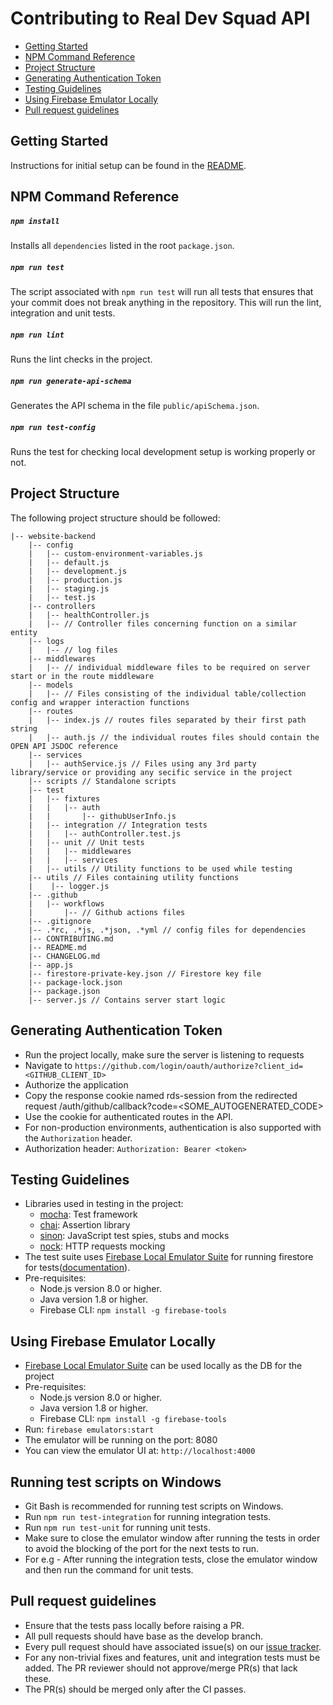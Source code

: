 
# Contributing to Real Dev Squad API

- [Getting Started](#getting-started)
- [NPM Command Reference](#npm-command-reference)
- [Project Structure](#project-structure)
- [Generating Authentication Token](#generating-authentication-token)
- [Testing Guidelines](#testing-guidelines)
- [Using Firebase Emulator Locally](#using-firebase-emulator-locally)
- [Pull request guidelines](#pull-request-guidelines)

## Getting Started

Instructions for initial setup can be found in the [README](README.md).

## NPM Command Reference

##### `npm install`

Installs all `dependencies` listed in the root `package.json`.

##### `npm run test`

The script associated with `npm run test` will run all tests that ensures that your commit does not break anything in the
repository. This will run the lint, integration and unit tests.

##### `npm run lint`
Runs the lint checks in the project.

##### `npm run generate-api-schema`
Generates the API schema in the file `public/apiSchema.json`.

##### `npm run test-config`
Runs the test for checking local development setup is working properly or not.


## Project Structure
The following project structure should be followed:

``` shell script
|-- website-backend
    |-- config
    |   |-- custom-environment-variables.js
    |   |-- default.js
    |   |-- development.js
    |   |-- production.js
    |   |-- staging.js
    |   |-- test.js
    |-- controllers
    |   |-- healthController.js
    |   |-- // Controller files concerning function on a similar entity
    |-- logs
    |   |-- // log files
    |-- middlewares
    |   |-- // individual middleware files to be required on server start or in the route middleware
    |-- models
    |   |-- // Files consisting of the individual table/collection config and wrapper interaction functions
    |-- routes
    |   |-- index.js // routes files separated by their first path string
    |   |-- auth.js // the individual routes files should contain the OPEN API JSDOC reference
    |-- services
    |   |-- authService.js // Files using any 3rd party library/service or providing any secific service in the project
    |-- scripts // Standalone scripts
    |-- test
    |   |-- fixtures
    |   |   |-- auth
    |   |       |-- githubUserInfo.js
    |   |-- integration // Integration tests
    |   |   |-- authController.test.js
    |   |-- unit // Unit tests
    |   |   |-- middlewares
    |   |   |-- services
    |   |-- utils // Utility functions to be used while testing
    |-- utils // Files containing utility functions
    |    |-- logger.js
    |-- .github
    |   |-- workflows
    |       |-- // Github actions files
    |-- .gitignore
    |-- .*rc, .*js, .*json, .*yml // config files for dependencies
    |-- CONTRIBUTING.md
    |-- README.md
    |-- CHANGELOG.md
    |-- app.js
    |-- firestore-private-key.json // Firestore key file
    |-- package-lock.json
    |-- package.json
    |-- server.js // Contains server start logic

```

## Generating Authentication Token
- Run the project locally, make sure the server is listening to requests
- Navigate to `https://github.com/login/oauth/authorize?client_id=<GITHUB_CLIENT_ID>`
- Authorize the application
- Copy the response cookie named rds-session from the redirected request <HOST>/auth/github/callback?code=<SOME_AUTOGENERATED_CODE>
- Use the cookie for authenticated routes in the API.
- For non-production environments, authentication is also supported with the `Authorization` header.
- Authorization header: `Authorization: Bearer <token>`

## Testing Guidelines
- Libraries used in testing in the project:
  - [mocha](https://mochajs.org/): Test framework
  - [chai](https://www.chaijs.com/): Assertion library
  - [sinon](https://sinonjs.org/): JavaScript test spies, stubs and mocks
  - [nock](https://github.com/nock/nock/blob/main/README.md): HTTP requests mocking
- The test suite uses [Firebase Local Emulator Suite](https://firebase.google.com/docs/emulator-suite) for running firestore for tests([documentation](https://firebase.google.com/docs/emulator-suite/install_and_configure)).
- Pre-requisites:
  - Node.js version 8.0 or higher.
  - Java version 1.8 or higher.
  - Firebase CLI: `npm install -g firebase-tools`

## Using Firebase Emulator Locally
- [Firebase Local Emulator Suite](https://firebase.google.com/docs/emulator-suite) can be used locally as the DB for the project
- Pre-requisites:
  - Node.js version 8.0 or higher.
  - Java version 1.8 or higher.
  - Firebase CLI: `npm install -g firebase-tools`
- Run: `firebase emulators:start`
- The emulator will be running on the port: 8080
- You can view the emulator UI at: `http://localhost:4000`

## Running test scripts on Windows
- Git Bash is recommended for running test scripts on Windows.
- Run `npm run test-integration` for running integration tests.
- Run `npm run test-unit` for running unit tests.
- Make sure to close the emulator window after running the tests in order to avoid the blocking of the port for the next tests to run. 
- For e.g - After running the integration tests, close the emulator window and then run the command for unit tests.

## Pull request guidelines
- Ensure that the tests pass locally before raising a PR.
- All pull requests should have base as the develop branch.
- Every pull request should have associated issue(s) on our [issue tracker](https://github.com/Real-Dev-Squad/website-backend/issues).
- For any non-trivial fixes and features, unit and integration tests must be added. The PR reviewer should not approve/merge PR(s) that lack these.
- The PR(s) should be merged only after the CI passes.
